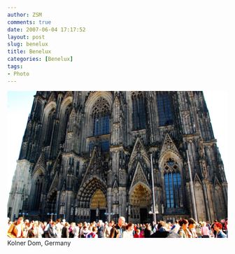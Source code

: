 ```yaml
---
author: ZSM
comments: true
date: 2007-06-04 17:17:52
layout: post
slug: benelux
title: Benelux
categories: [Benelux]
tags:
- Photo
---
```

![Benelux](/public/thumb/Benelux4.jpg)
Kolner Dom, Germany
